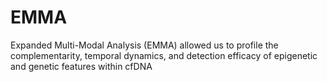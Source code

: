 # EMMA
Expanded Multi-Modal Analysis (EMMA) allowed us to profile the complementarity, temporal dynamics, and detection efficacy of epigenetic and genetic features within cfDNA
